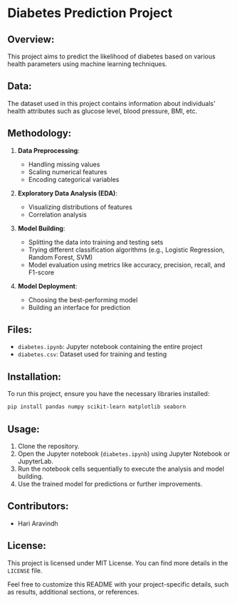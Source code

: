 # Diabetes Prediction Project

## Overview:
This project aims to predict the likelihood of diabetes based on various health parameters using machine learning techniques.

## Data:
The dataset used in this project contains information about individuals' health attributes such as glucose level, blood pressure, BMI, etc.

## Methodology:
1. **Data Preprocessing**:
   - Handling missing values
   - Scaling numerical features
   - Encoding categorical variables
   
2. **Exploratory Data Analysis (EDA)**:
   - Visualizing distributions of features
   - Correlation analysis
   
3. **Model Building**:
   - Splitting the data into training and testing sets
   - Trying different classification algorithms (e.g., Logistic Regression, Random Forest, SVM)
   - Model evaluation using metrics like accuracy, precision, recall, and F1-score
   
4. **Model Deployment**:
   - Choosing the best-performing model
   - Building an interface for prediction
   
## Files:
- `diabetes.ipynb`: Jupyter notebook containing the entire project
- `diabetes.csv`: Dataset used for training and testing

## Installation:
To run this project, ensure you have the necessary libraries installed:
```bash
pip install pandas numpy scikit-learn matplotlib seaborn
```

## Usage:
1. Clone the repository.
2. Open the Jupyter notebook (`diabetes.ipynb`) using Jupyter Notebook or JupyterLab.
3. Run the notebook cells sequentially to execute the analysis and model building.
4. Use the trained model for predictions or further improvements.

## Contributors:
- Hari Aravindh

## License:
This project is licensed under MIT License. You can find more details in the `LICENSE` file.

Feel free to customize this README with your project-specific details, such as results, additional sections, or references.
